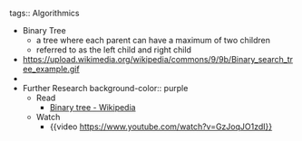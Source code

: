 tags:: Algorithmics

- Binary Tree
	- a tree where each parent can have a maximum of two children
	- referred to as the left child and right child
- https://upload.wikimedia.org/wikipedia/commons/9/9b/Binary_search_tree_example.gif
-
- Further Research
  background-color:: purple
	- Read
		- [Binary tree - Wikipedia](https://en.wikipedia.org/wiki/Binary_tree)
	- Watch
		- {{video https://www.youtube.com/watch?v=GzJoqJO1zdI}}
